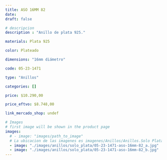 ```yaml
---
title: ASO 16MM 82
date: 
draft: false

# descripcion
description : "Anillo de plata 925."

materials: Plata 925

color: Plateado

dimensions: "16mm diámetro"

code: 05-23-1471

type: "Anillos"

categories: []

price: $10.290,00

price_eftvo: $8.748,00

link_mercado_shop: undef

# Images
# first image will be shown in the product page
images:
  # - image: "images/path_to_image"
  # La ubicacion de las imagenes es imagenes/Anillos/Anillos.Solo Plata/05-23-1471-aso-16mm-82
  - image: "./images/anillos/solo_plata/05-23-1471-aso-16mm-82_a.jpg"
  - image: "./images/anillos/solo_plata/05-23-1471-aso-16mm-82_b.jpg"
---
```

